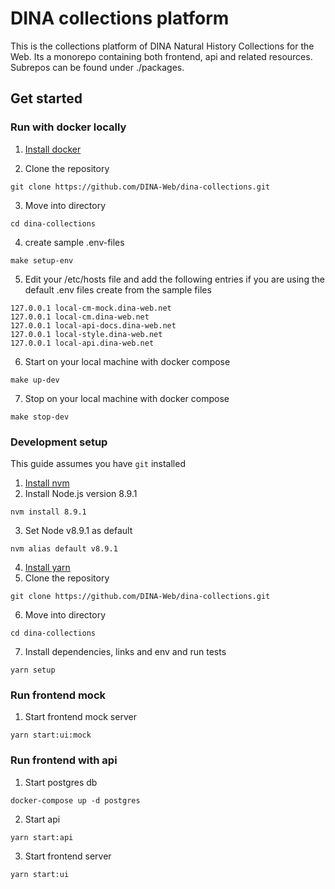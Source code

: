 # DINA collections platform

This is the collections platform of DINA Natural History Collections for the Web.
Its a monorepo containing both frontend, api and related resources. Subrepos can be found under ./packages.

## Get started

### Run with docker locally

1. [Install docker](https://docs.docker.com/install/)

2) Clone the repository

```
git clone https://github.com/DINA-Web/dina-collections.git
```

3. Move into directory

```
cd dina-collections
```

4. create sample .env-files

```
make setup-env
```

5. Edit your /etc/hosts file and add the following entries if you are using the default .env files create from the sample files

```
127.0.0.1 local-cm-mock.dina-web.net
127.0.0.1 local-cm.dina-web.net
127.0.0.1 local-api-docs.dina-web.net
127.0.0.1 local-style.dina-web.net
127.0.0.1 local-api.dina-web.net
```

6. Start on your local machine with docker compose

```
make up-dev
```

7. Stop on your local machine with docker compose

```
make stop-dev
```

### Development setup

This guide assumes you have `git` installed

1. [Install nvm](https://github.com/creationix/nvm#installation)
2. Install Node.js version 8.9.1

```
nvm install 8.9.1
```

3. Set Node v8.9.1 as default

```
nvm alias default v8.9.1
```

4. [Install yarn](https://yarnpkg.com/lang/en/docs/install/)
5. Clone the repository

```
git clone https://github.com/DINA-Web/dina-collections.git
```

6. Move into directory

```
cd dina-collections
```

7. Install dependencies, links and env and run tests

```
yarn setup
```

### Run frontend mock

1. Start frontend mock server

```
yarn start:ui:mock
```

### Run frontend with api

1. Start postgres db

```
docker-compose up -d postgres
```

2. Start api

```
yarn start:api
```

3. Start frontend server

```
yarn start:ui
```
